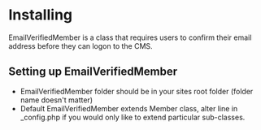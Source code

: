 # Installing

EmailVerifiedMember is a class that requires users to confirm their email address before they can logon to the CMS.

## Setting up EmailVerifiedMember

 * EmailVerifiedMember folder should be in your sites root folder (folder name doesn't matter)
 * Default EmailVerifiedMember extends Member class, alter line in _config.php if you would only like to extend particular sub-classes.